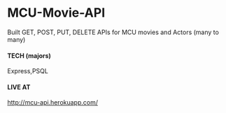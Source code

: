# MCU-Movie-API
Built GET, POST, PUT, DELETE APIs for MCU movies and Actors (many to many)

#### TECH (majors)
Express,PSQL

#### LIVE AT
http://mcu-api.herokuapp.com/


